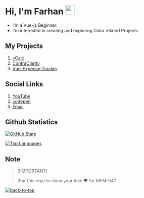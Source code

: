 <div id="top"></div>

# Hi, I'm Farhan <img src="https://user-images.githubusercontent.com/72663882/171687151-bb31c996-c9d2-49c8-b593-734946893b23.gif" alt="waving hand gif" aria-hidden="true" width="30px" />

- I’m a Vue-js Beginner.
- I'm interested in creating and exploring Color related Projects.

## My Projects
1. [vCalc](https://github.com/MFM-347/vCalc)
2. [ContraClarity](https://github.com/MFM-347/ContraClarity)
3. [Vue-Expense-Tracker](https://github.com/MFM-347/Vue-Expense-Tracker)

## Social Links
1. [YouTube](https://www.youtube.com/@T4C-347)
2. [codepen](https://codepen.io/MFM-347)
3. <a href="mailto:madnifm347@outlook.com">Email</a>

## Github Statistics

[![GitHub Stars](https://img.shields.io/github/stars/MFM-347/MFM-347?style=flat-square&logo=github&labelColor=black&color=508CF9)](#)

[![Top Languages](https://github-readme-mwendwa.vercel.app/api/top-langs/?username=MFM-347&layout=compact&count_private=true&theme=blue-green&title_color=00b3ff)](#)

## Note

> \[!IMPORTANT]
>
> Star this repo to show your love &#10084; for MFM-347


[![back-to-top](https://img.shields.io/badge/-BACK_TO_TOP-151515?style=flat-square)](#top)
